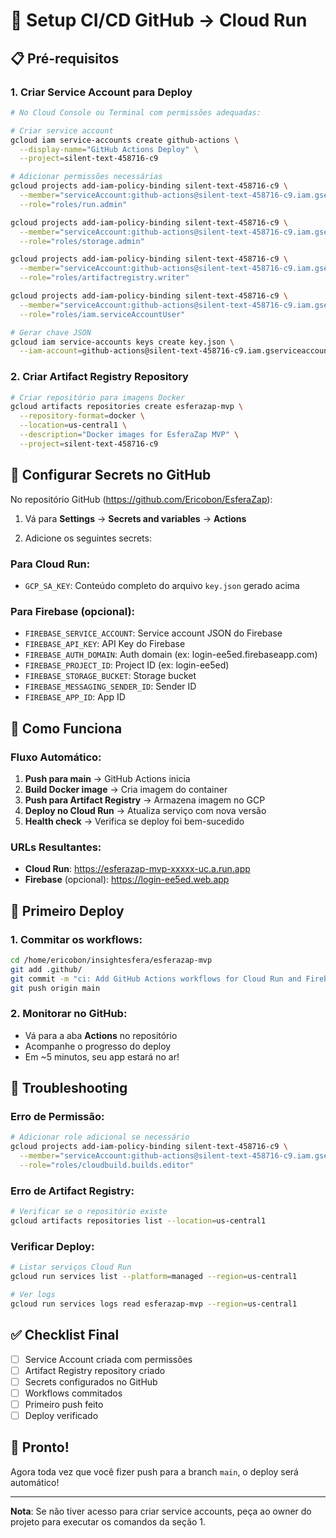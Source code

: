 # 🚀 Setup CI/CD GitHub → Cloud Run

## 📋 Pré-requisitos

### 1. Criar Service Account para Deploy

```bash
# No Cloud Console ou Terminal com permissões adequadas:

# Criar service account
gcloud iam service-accounts create github-actions \
  --display-name="GitHub Actions Deploy" \
  --project=silent-text-458716-c9

# Adicionar permissões necessárias
gcloud projects add-iam-policy-binding silent-text-458716-c9 \
  --member="serviceAccount:github-actions@silent-text-458716-c9.iam.gserviceaccount.com" \
  --role="roles/run.admin"

gcloud projects add-iam-policy-binding silent-text-458716-c9 \
  --member="serviceAccount:github-actions@silent-text-458716-c9.iam.gserviceaccount.com" \
  --role="roles/storage.admin"

gcloud projects add-iam-policy-binding silent-text-458716-c9 \
  --member="serviceAccount:github-actions@silent-text-458716-c9.iam.gserviceaccount.com" \
  --role="roles/artifactregistry.writer"

gcloud projects add-iam-policy-binding silent-text-458716-c9 \
  --member="serviceAccount:github-actions@silent-text-458716-c9.iam.gserviceaccount.com" \
  --role="roles/iam.serviceAccountUser"

# Gerar chave JSON
gcloud iam service-accounts keys create key.json \
  --iam-account=github-actions@silent-text-458716-c9.iam.gserviceaccount.com
```

### 2. Criar Artifact Registry Repository

```bash
# Criar repositório para imagens Docker
gcloud artifacts repositories create esferazap-mvp \
  --repository-format=docker \
  --location=us-central1 \
  --description="Docker images for EsferaZap MVP" \
  --project=silent-text-458716-c9
```

## 🔐 Configurar Secrets no GitHub

No repositório GitHub (https://github.com/Ericobon/EsferaZap):

1. Vá para **Settings** → **Secrets and variables** → **Actions**

2. Adicione os seguintes secrets:

### Para Cloud Run:
- `GCP_SA_KEY`: Conteúdo completo do arquivo `key.json` gerado acima

### Para Firebase (opcional):
- `FIREBASE_SERVICE_ACCOUNT`: Service account JSON do Firebase
- `FIREBASE_API_KEY`: API Key do Firebase
- `FIREBASE_AUTH_DOMAIN`: Auth domain (ex: login-ee5ed.firebaseapp.com)
- `FIREBASE_PROJECT_ID`: Project ID (ex: login-ee5ed)
- `FIREBASE_STORAGE_BUCKET`: Storage bucket
- `FIREBASE_MESSAGING_SENDER_ID`: Sender ID
- `FIREBASE_APP_ID`: App ID

## 🎯 Como Funciona

### Fluxo Automático:
1. **Push para main** → GitHub Actions inicia
2. **Build Docker image** → Cria imagem do container
3. **Push para Artifact Registry** → Armazena imagem no GCP
4. **Deploy no Cloud Run** → Atualiza serviço com nova versão
5. **Health check** → Verifica se deploy foi bem-sucedido

### URLs Resultantes:
- **Cloud Run**: https://esferazap-mvp-xxxxx-uc.a.run.app
- **Firebase** (opcional): https://login-ee5ed.web.app

## 🚦 Primeiro Deploy

### 1. Commitar os workflows:
```bash
cd /home/ericobon/insightesfera/esferazap-mvp
git add .github/
git commit -m "ci: Add GitHub Actions workflows for Cloud Run and Firebase deployment"
git push origin main
```

### 2. Monitorar no GitHub:
- Vá para a aba **Actions** no repositório
- Acompanhe o progresso do deploy
- Em ~5 minutos, seu app estará no ar!

## 🔧 Troubleshooting

### Erro de Permissão:
```bash
# Adicionar role adicional se necessário
gcloud projects add-iam-policy-binding silent-text-458716-c9 \
  --member="serviceAccount:github-actions@silent-text-458716-c9.iam.gserviceaccount.com" \
  --role="roles/cloudbuild.builds.editor"
```

### Erro de Artifact Registry:
```bash
# Verificar se o repositório existe
gcloud artifacts repositories list --location=us-central1
```

### Verificar Deploy:
```bash
# Listar serviços Cloud Run
gcloud run services list --platform=managed --region=us-central1

# Ver logs
gcloud run services logs read esferazap-mvp --region=us-central1
```

## ✅ Checklist Final

- [ ] Service Account criada com permissões
- [ ] Artifact Registry repository criado
- [ ] Secrets configurados no GitHub
- [ ] Workflows commitados
- [ ] Primeiro push feito
- [ ] Deploy verificado

## 🎉 Pronto!

Agora toda vez que você fizer push para a branch `main`, o deploy será automático!

---

**Nota**: Se não tiver acesso para criar service accounts, peça ao owner do projeto para executar os comandos da seção 1.